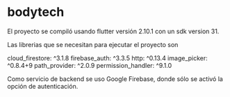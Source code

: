 # bodytech

El proyecto se compiló usando flutter versión 2.10.1 con un sdk version 31.

Las librerias que se necesitan para ejecutar el proyecto son

  cloud_firestore: ^3.1.8
  firebase_auth: ^3.3.5
  http: ^0.13.4
  image_picker: ^0.8.4+9
  path_provider: ^2.0.9
  permission_handler: ^9.1.0

Como servicio de backend se uso Google Firebase, donde sólo se activó la opción de autenticación.
